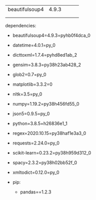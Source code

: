 

|   |   |   |   |   |
|---|---|---|---|---|
|  beautifulsoup4 |  4.9.3 |   |   |   |
|   |   |   |   |   |
|   |   |   |   |   |



dependencies:
  - beautifulsoup4=4.9.3=pyhb0f4dca_0
  - datetime=4.0.1=py_0
  - dicttoxml=1.7.4=pyhd8ed1ab_2
  - gensim=3.8.3=py38h23ab428_2
  - glob2=0.7=py_0
  - matplotlib=3.3.2=0
  - nltk=3.5=py_0
  - numpy=1.19.2=py38h456fd55_0
  - json5=0.9.5=py_0
  - python=3.8.5=h26836e1_1
  - regex=2020.10.15=py38haf1e3a3_0
  - requests=2.24.0=py_0
  - scikit-learn=0.23.2=py38h959d312_0
  - spacy=2.3.2=py38h02bb52f_0
  - xmltodict=0.12.0=py_0
  
  - pip:
    - pandas==1.2.3
